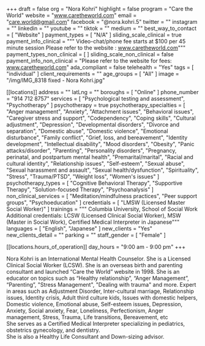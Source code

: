 +++
draft = false
org = "Nora Kohri"
highlight = false
program = "Care the World"
website = "www.caretheworld.com"
email = "care.world@gmail.com"
facebook = "@nora.kohri.5"
twitter = ""
instagram = ""
linkedin = ""
youtube = ""
tiktok = ""
medium = ""
best_way_to_contact = [ "Website" ]
payment_types = [ "N/A" ]
sliding_scale_clinical = true
payment_info_clinical = """
Video-chat/phone fee starts at $100 per 45 minute session
Please refer to the website : www.caretheworld.com"""
payment_types_non_clinical = [ ]
sliding_scale_non_clinical = false
payment_info_non_clinical = "Please refer to the website for fees: www.caretheworld.com"
ada_compliant = false
telehealth = "Yes"
tags = [ "individual" ]
client_requirements = ""
age_groups = [ "All" ]
image = "/img/IMG_8318 fixed - Nora Kohri.jpg"

[[locations]]
address = ""
latLng = ""
boroughs = [ "Online" ]
phone_number = "914 712 8757"
services = [ "Psychological testing and assessment", "Psychotherapy" ]
psychotherapy = true
psychotherapy_specialties = [
  "Anger management",
  "Anxiety",
  "Attachment issues",
  "Behavioral issues",
  "Caregiver stress and support",
  "Codependency",
  "Coping skills",
  "Cultural adjustment",
  "Depression",
  "Developmental disorders",
  "Divorce and separation",
  "Domestic abuse",
  "Domestic violence",
  "Emotional disturbance",
  "Family conflict",
  "Grief, loss, and bereavement",
  "Identity development",
  "Intellectual disability",
  "Mood disorders",
  "Obesity",
  "Panic attacks/disorder",
  "Parenting",
  "Personality disorders",
  "Pregnancy, perinatal, and postpartum mental health",
  "Premarital/marital",
  "Racial and cultural identity",
  "Relationship issues",
  "Self-esteem",
  "Sexual abuse",
  "Sexual harassment and assault",
  "Sexual health/dysfunction",
  "Spirituality",
  "Stress",
  "Trauma/PTSD",
  "Weight loss",
  "Women's issues"
]
psychotherapy_types = [
  "Cognitive Behavioral Therapy",
  "Supportive Therapy",
  "Solution-focused Therapy",
  "Psychoanalysis"
]
non_clinical_services = [
  "Meditation/mindfulness practices",
  "Peer support groups",
  "Psychoeducation"
]
credentials = [ "LMSW (Licensed Master Social Worker)" ]
trainings = """
Columbia University, School of Social Work
Additional credentials:  LCSW (Licensed Clinical Social Worker), MSW (Master in Social Work), Certified Medical Interpreter in Japanese"""
languages = [ "English", "Japanese" ]
new_clients = "Yes"
new_clients_detail = ""
parking = ""
staff_gender = [ "Female" ]

  [[locations.hours_of_operation]]
  day_hours = "9:00 am - 9:00 pm"
+++

Nora Kohri is an International Mental Health Counselor. She is a Licensed Clinical Social Worker (LCSW). She is an overseas birth and parenting consultant and launched “Care the World” website in 1998. She is an educator on topics such as “Healthy relationship”, “Anger Management”, “Parenting”, "Stress Management", "Dealing with trauma" and more. Expert in areas such as Adjustment Disorder, Inter-cultural marriage, Relationship issues, Identity crisis, Adult third culture kids, Issues with domestic helpers, Domestic violence, Emotional abuse, Self-esteem issues, Depression, Anxiety, Social anxiety, Fear, Loneliness, Perfectionism, Anger management, Stress, Trauma, Life transitions, Bereavement, etc <br>
She serves as a Certified Medical Interpreter specializing in pediatrics, obstetrics gynecology, and dentistry. <br>
She is also a Healthy Life Consultant and Down-sizing advisor.
